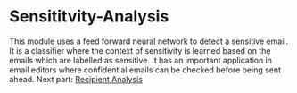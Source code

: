 # Sensititvity-Analysis
This module uses a feed forward neural network to detect a sensitive email. It is a classifier where the context of sensitivity is learned based on the emails which are labelled as sensitive. It has an important application in email editors where confidential emails can be checked before being sent ahead.
Next part: [Recipient Analysis](https://github.com/rajshrivastava/Recipient-Analysis)

